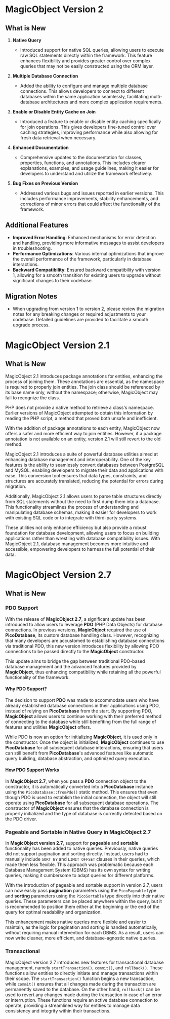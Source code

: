 # MagicObject Version 2

## What is New

1.  **Native Query**
    
    -   Introduced support for native SQL queries, allowing users to execute raw SQL statements directly within the framework. This feature enhances flexibility and provides greater control over complex queries that may not be easily constructed using the ORM layer.
2.  **Multiple Database Connection**
    
    -   Added the ability to configure and manage multiple database connections. This allows developers to connect to different databases within the same application seamlessly, facilitating multi-database architectures and more complex application requirements.
3.  **Enable or Disable Entity Cache on Join**
    
    -   Introduced a feature to enable or disable entity caching specifically for join operations. This gives developers fine-tuned control over caching strategies, improving performance while also allowing for fresh data retrieval when necessary.
4.  **Enhanced Documentation**
    
    -   Comprehensive updates to the documentation for classes, properties, functions, and annotations. This includes clearer explanations, examples, and usage guidelines, making it easier for developers to understand and utilize the framework effectively.
5.  **Bug Fixes on Previous Version**
    
    -   Addressed various bugs and issues reported in earlier versions. This includes performance improvements, stability enhancements, and corrections of minor errors that could affect the functionality of the framework.

## Additional Features

-   **Improved Error Handling**: Enhanced mechanisms for error detection and handling, providing more informative messages to assist developers in troubleshooting.
-   **Performance Optimizations**: Various internal optimizations that improve the overall performance of the framework, particularly in database interactions.
-   **Backward Compatibility**: Ensured backward compatibility with version 1, allowing for a smooth transition for existing users to upgrade without significant changes to their codebase.

## Migration Notes

-   When upgrading from version 1 to version 2, please review the migration notes for any breaking changes or required adjustments to your codebase. Detailed guidelines are provided to facilitate a smooth upgrade process.

# MagicObject Version 2.1

## What is New

MagicObject 2.1 introduces package annotations for entities, enhancing the process of joining them. These annotations are essential, as the namespace is required to properly join entities. The join class should be referenced by its base name only, without the namespace; otherwise, MagicObject may fail to recognize the class.

PHP does not provide a native method to retrieve a class's namespace. Earlier versions of MagicObject attempted to obtain this information by reading the PHP script, a method that proved both unsafe and inefficient.

With the addition of package annotations to each entity, MagicObject now offers a safer and more efficient way to join entities. However, if a package annotation is not available on an entity, version 2.1 will still revert to the old method.

MagicObject 2.1 introduces a suite of powerful database utilities aimed at enhancing database management and interoperability. One of the key features is the ability to seamlessly convert databases between PostgreSQL and MySQL, enabling developers to migrate their data and applications with ease. This conversion tool ensures that data types, constraints, and structures are accurately translated, reducing the potential for errors during migration.

Additionally, MagicObject 2.1 allows users to parse table structures directly from SQL statements without the need to first dump them into a database. This functionality streamlines the process of understanding and manipulating database schemas, making it easier for developers to work with existing SQL code or to integrate with third-party systems.

These utilities not only enhance efficiency but also provide a robust foundation for database development, allowing users to focus on building applications rather than wrestling with database compatibility issues. With MagicObject 2.1, database management becomes more intuitive and accessible, empowering developers to harness the full potential of their data.


# MagicObject Version 2.7

## What is New

### PDO Support

With the release of **MagicObject 2.7**, a significant update has been introduced to allow users to leverage **PDO** (PHP Data Objects) for database connections. In previous versions, **MagicObject** required the use of **PicoDatabase**, its custom database handling class. However, recognizing that many developers are accustomed to establishing database connections via traditional PDO, this new version introduces flexibility by allowing PDO connections to be passed directly to the **MagicObject** constructor.

This update aims to bridge the gap between traditional PDO-based database management and the advanced features provided by **MagicObject**, thus enhancing compatibility while retaining all the powerful functionality of the framework.

#### Why PDO Support?

The decision to support **PDO** was made to accommodate users who have already established database connections in their applications using PDO, instead of relying on **PicoDatabase** from the start. By supporting PDO, **MagicObject** allows users to continue working with their preferred method of connecting to the database while still benefiting from the full range of features and utilities **MagicObject** offers.

While PDO is now an option for initializing **MagicObject**, it is used only in the constructor. Once the object is initialized, **MagicObject** continues to use **PicoDatabase** for all subsequent database interactions, ensuring that users can still benefit from **PicoDatabase**'s advanced features like automatic query building, database abstraction, and optimized query execution.

#### How PDO Support Works

In **MagicObject 2.7**, when you pass a **PDO** connection object to the constructor, it is automatically converted into a **PicoDatabase** instance using the `PicoDatabase::fromPdo()` static method. This ensures that even though PDO is used to establish the initial connection, the object will still operate using **PicoDatabase** for all subsequent database operations. The constructor of **MagicObject** ensures that the database connection is properly initialized and the type of database is correctly detected based on the PDO driver.

### Pageable and Sortable in Native Query in MagicObject 2.7

In **MagicObject version 2.7**, support for **pageable** and **sortable** functionality has been added to native queries. Previously, native queries did not support pagination and sorting directly. Instead, users had to manually include `SORT BY` and `LIMIT OFFSET` clauses in their queries, which made them less flexible. This approach was problematic because each Database Management System (DBMS) has its own syntax for writing queries, making it cumbersome to adapt queries for different platforms.

With the introduction of pageable and sortable support in version 2.7, users can now easily pass **pagination** parameters using the `PicoPageable` type and **sorting** parameters using the `PicoSortable` type directly into their native queries. These parameters can be placed anywhere within the query, but it is recommended to position them either at the beginning or the end of the query for optimal readability and organization.

This enhancement makes native queries more flexible and easier to maintain, as the logic for pagination and sorting is handled automatically, without requiring manual intervention for each DBMS. As a result, users can now write cleaner, more efficient, and database-agnostic native queries.

### Transactional

MagicObject version 2.7 introduces new features for transactional database management, namely `startTransaction()`, `commit()`, and `rollback()`. These functions allow entities to directly initiate and manage transactions within their scope. The `startTransaction()` function begins a new transaction, while `commit()` ensures that all changes made during the transaction are permanently saved to the database. On the other hand, `rollback()` can be used to revert any changes made during the transaction in case of an error or interruption. These functions require an active database connection to operate, providing a streamlined way for entities to manage data consistency and integrity within their transactions.
